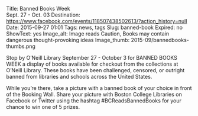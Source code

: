 Title: Banned Books Week <br> Sept. 27 - Oct. 03
Destination: https://www.facebook.com/events/118507438502613/?action_history=null
Date: 2015-09-27 01:01 
Tags: news, tags 
Slug: banned-book 
Expired: no
ShowText: yes
Image_alt: Image reads Caution, Books may contain dangerous thought-provoking ideas
Image_thumb: 2015-09/bannedbooks-thumbs.png

Stop by O’Neill Library September 27 - October 3 for BANNED BOOKS WEEK a display of books available for checkout from the collections at O’Neill Library. These books have been challenged, censored, or outright banned from libraries and schools across the United States. 

While you’re there, take a picture with a banned book of your choice in front of the Booking Wall. Share your picture with Boston College Libraries on Facebook or Twitter using the hashtag #BCReadsBannedBooks for your chance to win one of 5 prizes.
